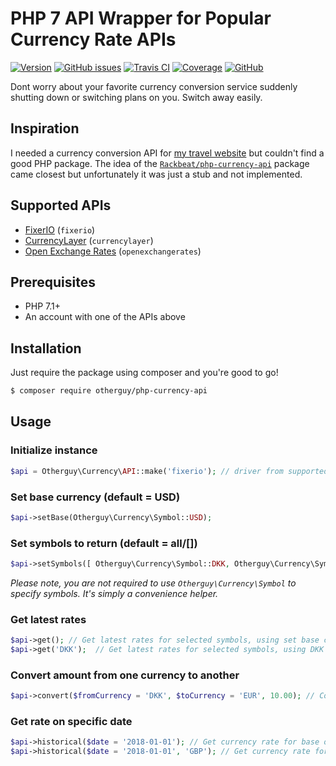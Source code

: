 # PHP 7 API Wrapper for Popular Currency Rate APIs

[![Version](https://img.shields.io/packagist/v/otherguy/php-currency-api.svg?style=flat-square)](https://packagist.org/packages/otherguy/php-currency-api)
[![GitHub issues](https://img.shields.io/github/issues/otherguy/php-currency-api.svg?style=flat-square)](https://github.com/otherguy/php-currency-api/issues)
[![Travis CI](https://img.shields.io/travis/otherguy/php-currency-api.svg?style=flat-square)](https://travis-ci.com/otherguy/php-currency-api)
[![Coverage](https://img.shields.io/coveralls/otherguy/php-currency-api.svg?style=flat-square)](https://coveralls.io/github/otherguy/php-currency-api?branch=master)
[![GitHub](https://img.shields.io/github/license/otherguy/php-currency-api.svg?style=flat-square)](LICENSE.md)

Dont worry about your favorite currency conversion service suddenly shutting down or switching plans on you. Switch away easily.

## Inspiration

I needed a currency conversion API for [my travel website]() but couldn't find a good PHP package. The idea of the 
[`Rackbeat/php-currency-api`](https://github.com/Rackbeat/php-currency-api) package came closest but unfortunately it 
was just a stub and not implemented. 

## Supported APIs

* [FixerIO](https://fixer.io) (`fixerio`)
* [CurrencyLayer](https://currencylayer.com) (`currencylayer`)
* [Open Exchange Rates](https://openexchangerates.org) (`openexchangerates`)

## Prerequisites

* PHP 7.1+
* An account with one of the APIs above

## Installation

Just require the package using composer and you're good to go!

```bash
$ composer require otherguy/php-currency-api
```

## Usage

### Initialize instance

```php
$api = Otherguy\Currency\API::make('fixerio'); // driver from supported drivers.
```

### Set base currency (default = USD)

```php
$api->setBase(Otherguy\Currency\Symbol::USD);
```

### Set symbols to return (default = all/[])

```php
$api->setSymbols([ Otherguy\Currency\Symbol::DKK, Otherguy\Currency\Symbol::EUR, Otherguy\Currency\Symbol::USD ]);
```

*Please note, you are not required to use `Otherguy\Currency\Symbol` to specify symbols. It's simply a convenience helper.*

### Get latest rates

```php
$api->get(); // Get latest rates for selected symbols, using set base currency
$api->get('DKK');  // Get latest rates for selected symbols, using DKK as base currency
```

### Convert amount from one currency to another

```php
$api->convert($fromCurrency = 'DKK', $toCurrency = 'EUR', 10.00); // Convert 10 DKK to EUR
```

### Get rate on specific date

```php
$api->historical($date = '2018-01-01'); // Get currency rate for base on 1st of January 2018
$api->historical($date = '2018-01-01', 'GBP'); // Get currency rate for GBP on 1st of January 2018
```